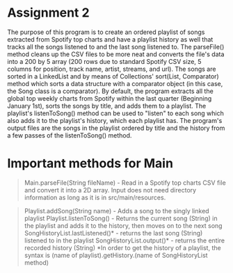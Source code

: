 # Assignment 2
The purpose of this program is to create an ordered playlist of songs extracted from Spotify top charts and have a playlist history as well that tracks all the songs listened to and the last song listened to. The parseFile() method cleans up the CSV files to be more neat and converts the file's data into a 200 by 5 array (200 rows due to standard Spotify CSV size, 5 columns for position, track name, artist, streams, and url). The songs are sorted in a LinkedList and by means of Collections' sort(List<E>, Comparator<E>) method which sorts a data structure with a comparator object (in this case, the Song class is a comparator). By default, the program extracts all the global top weekly charts from Spotify within the last quarter (Beginning January 1st), sorts the songs by title, and adds them to a playlist. The playlist's listenToSong() method can be used to "listen" to each song which also adds it to the playlist's history, which each playlist has. The program's output files are the songs in the playlist ordered by title and the history from a few passes of the listenToSong() method.

# Important methods for Main
>Main.parseFile(String fileName) - Read in a Spotify top charts CSV file and convert it into a 2D array. Input does not need directory information as long as it is in src/main/resources.

>Playlist.addSong(String name) - Adds a song to the singly linked playlist
>Playlist.listenToSong() - Returns the current song (String) in the playlist and adds it to the history, then moves on to the next song
>SongHistoryList.lastListened()* - returns the last song (String) listened to in the playlist
>SongHistoryList.output()* - returns the entire recorded history (String)
*In order to get the history of a playlist, the syntax is (name of playlist).getHistory.(name of SongHistoryList method)

